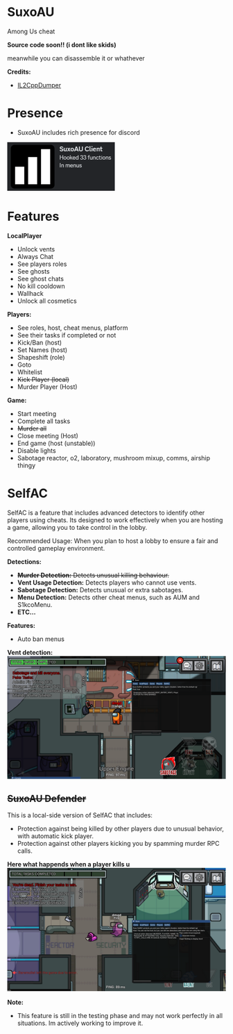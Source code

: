 # SuxoAU
Among Us cheat

**Source code soon!! (i dont like skids)**

meanwhile you can disassemble it or whathever

**Credits:**
- [IL2CppDumper](https://github.com/Perfare/Il2CppDumper)

# Presence
- SuxoAU includes rich presence for discord
  
![RP](images/discord_rp.png)

# Features

**LocalPlayer**
- Unlock vents
- Always Chat
- See players roles
- See ghosts
- See ghost chats
- No kill cooldown
- Wallhack
- Unlock all cosmetics
  
**Players:**
  - See roles, host, cheat menus, platform
  - See their tasks if completed or not
  - Kick/Ban (host)
  - Set Names (host)
  - Shapeshift (role)
  - Goto
  - Whitelist
  - ~~Kick Player (local)~~
  - Murder Player (Host)
    
**Game:**
  - Start meeting
  - Complete all tasks
  - ~~Murder all~~
  - Close meeting (Host)
  - End game (host (unstable))
  - Disable lights
  - Sabotage reactor, o2, laboratory, mushroom mixup, comms, airship thingy

# SelfAC
SelfAC is a feature that includes advanced detectors to identify other players using cheats. Its designed to work effectively when you are hosting a game, allowing you to take control in the lobby.

Recommended Usage: When you plan to host a lobby to ensure a fair and controlled gameplay environment.

**Detections:**
- ~~**Murder Detection:** Detects unusual killing behaviour.~~
- **Vent Usage Detection:** Detects players who cannot use vents.
- **Sabotage Detection:** Detects unusual or extra sabotages.
- **Menu Detection:** Detects other cheat menus, such as AUM and S1kcoMenu.
- **ETC...**

**Features:**
  - Auto ban menus

**Vent detection:**
![UserDetected](images/vent_detection.png)

## ~~SuxoAU Defender~~

  This is a local-side version of SelfAC that includes:
   - Protection against being killed by other players due to unusual behavior, with automatic kick player.
   - Protection against other players kicking you by spamming murder RPC calls.

  **Here what happends when a player kills u**
  ![PlayerKicked](images/SuxoDefender_KickingAttacker.png)


**Note:** 
- This feature is still in the testing phase and may not work perfectly in all situations. Im actively working to improve it.
